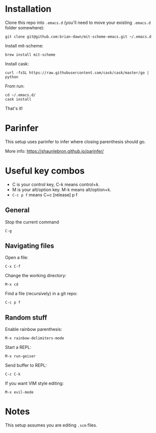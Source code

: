 # Installation

Clone this repo into `.emacs.d` (you'll need to move your existing `.emacs.d` folder somewhere):

    git clone git@github.com:brian-dawn/mit-scheme-emacs.git ~/.emacs.d

Install mit-scheme:

    brew install mit-scheme

Install cask:

    curl -fsSL https://raw.githubusercontent.com/cask/cask/master/go | python

From run:

    cd ~/.emacs.d/
    cask install

That's it!

# Parinfer

This setup uses parinfer to infer where closing parenthesis should go.

More info: https://shaunlebron.github.io/parinfer/

# Useful key combos

* C is your control key, C-k means control+k.
* M is your alt/option key. M-k means alt/option+k.
* `C-c p f` means C+c [release] p f

## General

Stop the current command

    C-g

## Navigating files

Open a file:

    C-x C-f

Change the working directory:

    M-x cd

Find a file (recursively) in a git repo:

    C-c p f

## Random stuff
Enable rainbow parenthesis:

    M-x rainbow-delimiters-mode

Start a REPL:

    M-x run-geiser

Send buffer to REPL:

    C-c C-k

If you want VIM style editing:

    M-x evil-mode

# Notes

This setup assumes you are editing `.scm` files.

